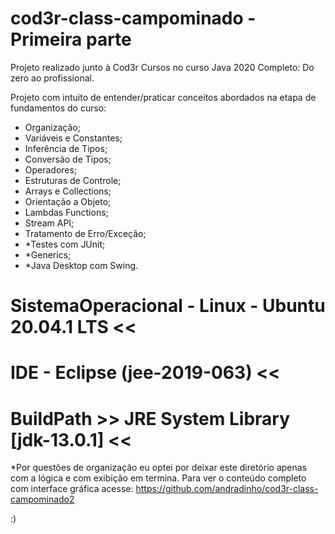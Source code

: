 # cod3r-class-campominado - Primeira parte

Projeto realizado junto à Cod3r Cursos no curso Java 2020 Completo: Do zero ao profissional.

Projeto com intuito de entender/praticar conceitos abordados na etapa de fundamentos do curso:
  - Organização;
  - Variáveis e Constantes;
  - Inferência de Tipos;
  - Conversão de Tipos;
  - Operadores;
  - Estruturas de Controle;
  - Arrays e Collections;
  - Orientação a Objeto;
  - Lambdas Functions;
  - Stream API;
  - Tratamento de Erro/Exceção;
  - *Testes com JUnit;
  - *Generics;
  - *Java Desktop com Swing.
  
# SistemaOperacional - Linux - Ubuntu 20.04.1 LTS <<
# IDE - Eclipse (jee-2019-063) <<
# BuildPath >> JRE System Library [jdk-13.0.1] <<

*Por questões de organização eu optei por deixar este diretório apenas com a lógica e com exibição em termina.
Para ver o conteúdo completo com interface gráfica acesse: https://github.com/andradinho/cod3r-class-campominado2



:)
